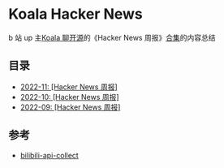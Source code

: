 
# Koala Hacker News 

b 站 up 主[Koala 聊开源](https://space.bilibili.com/489667127)的《Hacker News 周报》[合集](https://space.bilibili.com/489667127/channel/collectiondetail?sid=249279)的内容总结

## 目录

- [2022-11: [Hacker News 周报]](./path/to/file)
- [2022-10: [Hacker News 周报]](./path/to/file)
- [2022-09: [Hacker News 周报]](./path/to/file)

## 参考

- [bilibili-api-collect](https://github.com/SocialSisterYi/bilibili-API-collect)